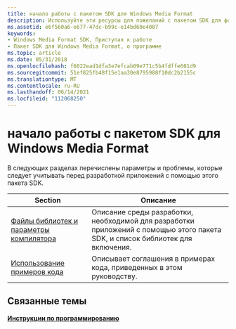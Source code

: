 ```yaml
---
title: начало работы с пакетом SDK для Windows Media Format
description: Используйте эти ресурсы для пожеланий с пакетом SDK для формата Windows Media, например файлов библиотек и параметров компилятора.
ms.assetid: e6f560a6-e677-47dc-b99c-e14bd60e4007
keywords:
- Windows Media Format SDK, Приступая к работе
- Пакет SDK для Windows Media Format, о программе
ms.topic: article
ms.date: 05/31/2018
ms.openlocfilehash: f6022ead1dfa3e7efcab09e771c5b4fdffe601d9
ms.sourcegitcommit: 51ef825fb48f15e1aa30e8795988f10dc2b2155c
ms.translationtype: MT
ms.contentlocale: ru-RU
ms.lasthandoff: 06/14/2021
ms.locfileid: "112068250"
---
```

# <a name="getting-started-with-windows-media-format-sdk"></a>начало работы с пакетом SDK для Windows Media Format

В следующих разделах перечислены параметры и проблемы, которые следует учитывать перед разработкой приложений с помощью этого пакета SDK.



| Section                                                                        | Описание                                                                                                              |
|--------------------------------------------------------------------------------|--------------------------------------------------------------------------------------------------------------------------|
| [Файлы библиотек и параметры компилятора](library-files-and-compiler-settings.md) | Описание среды разработки, необходимой для разработки приложений с помощью этого пакета SDK, и список библиотек для включения. |
| [Использование примеров кода](using-the-code-examples.md)                         | Описывает соглашения в примерах кода, приведенных в этом руководству.                                                   |



 

## <a name="related-topics"></a>Связанные темы

<dl> <dt>

[**Инструкции по программированию**](programming-guide.md)
</dt> </dl>

 

 




